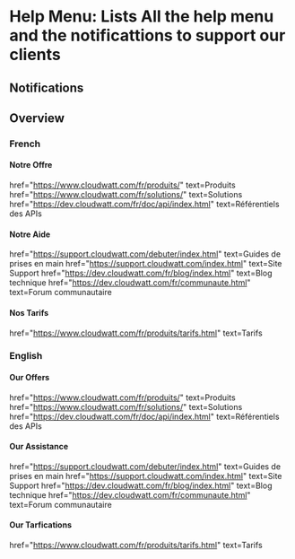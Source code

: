 # Help Menu: Lists All the help menu and the notificattions to support our clients

## Notifications


## Overview
### French
#### Notre Offre 
href="https://www.cloudwatt.com/fr/produits/" text=Produits
href="https://www.cloudwatt.com/fr/solutions/" text=Solutions
href="https://dev.cloudwatt.com/fr/doc/api/index.html" text=Référentiels des APIs
#### Notre Aide
href="https://support.cloudwatt.com/debuter/index.html" text=Guides de prises en main
href="https://support.cloudwatt.com/index.html" text=Site Support
href="https://dev.cloudwatt.com/fr/blog/index.html" text=Blog technique
href="https://dev.cloudwatt.com/fr/communaute.html" text=Forum communautaire
#### Nos Tarifs
href="https://www.cloudwatt.com/fr/produits/tarifs.html" text=Tarifs

### English
#### Our Offers 
href="https://www.cloudwatt.com/fr/produits/" text=Produits
href="https://www.cloudwatt.com/fr/solutions/" text=Solutions
href="https://dev.cloudwatt.com/fr/doc/api/index.html" text=Référentiels des APIs
#### Our Assistance
href="https://support.cloudwatt.com/debuter/index.html" text=Guides de prises en main
href="https://support.cloudwatt.com/index.html" text=Site Support
href="https://dev.cloudwatt.com/fr/blog/index.html" text=Blog technique
href="https://dev.cloudwatt.com/fr/communaute.html" text=Forum communautaire
#### Our Tarfications
href="https://www.cloudwatt.com/fr/produits/tarifs.html" text=Tarifs


